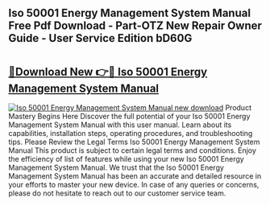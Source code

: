 ## Iso 50001 Energy Management System Manual Free Pdf Download - Part-OTZ New Repair Owner Guide - User Service Edition bD60G

# <h2><a href="http://cf24503.oget.top/?id=Iso+50001+Energy+Management+System+Manual">🔗Download New 👉🔴 Iso 50001 Energy Management System Manual</a></h2>

[![Iso 50001 Energy Management System Manual new download](https://i.imgur.com/5g1atiW.png)](http://cf24503.oget.top/?id=Iso+50001+Energy+Management+System+Manual)
Product Mastery Begins Here Discover the full potential of your Iso 50001 Energy Management System Manual with this user manual. Learn about its capabilities, installation steps, operating procedures, and troubleshooting tips. Please Review the Legal Terms Iso 50001 Energy Management System Manual This product is subject to certain legal terms and conditions. Enjoy the efficiency of list of features while using your new Iso 50001 Energy Management System Manual. We trust that the Iso 50001 Energy Management System Manual has been an accurate and detailed resource in your efforts to master your new device. In case of any queries or concerns, please do not hesitate to reach out to our customer service team.
